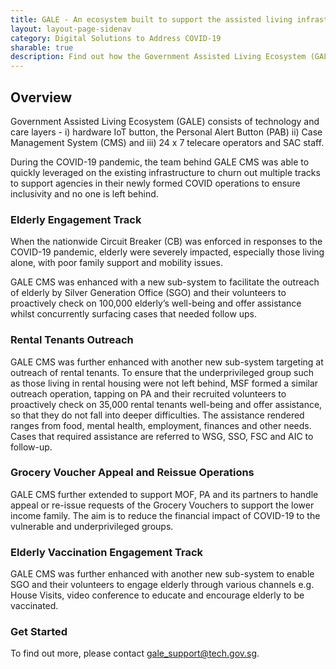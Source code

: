 ```yaml
---
title: GALE - An ecosystem built to support the assisted living infrastructure in Singapore
layout: layout-page-sidenav
category: Digital Solutions to Address COVID-19
sharable: true
description: Find out how the Government Assisted Living Ecosystem (GALE) supports seniors, rental tenants and lower income families amidst the COVID-19 pandemic.
---
```


## Overview
Government Assisted Living Ecosystem (GALE) consists of technology and care layers - i) hardware IoT button, the Personal Alert Button (PAB) 
ii) Case Management System (CMS) and iii) 24 x 7 telecare operators and SAC staff.

During the COVID-19 pandemic, the team behind GALE CMS was able to quickly leveraged on the existing infrastructure to churn out multiple tracks to support 
agencies in their newly formed COVID operations to ensure inclusivity and no one is left behind.

### Elderly Engagement Track
When the nationwide Circuit Breaker (CB) was enforced in responses to the COVID-19 pandemic, elderly were severely impacted, especially those living alone, 
with poor family support and mobility issues.

GALE CMS was enhanced with a new sub-system to facilitate the outreach of elderly by Silver Generation Office (SGO) and their volunteers to proactively 
check on 100,000 elderly’s well-being and offer assistance whilst concurrently surfacing cases that needed follow ups.

### Rental Tenants Outreach
GALE CMS was further enhanced with another new sub-system targeting at outreach of rental tenants. To ensure that the underprivileged group such as those 
living in rental housing were not left behind, MSF formed a similar outreach operation, tapping on PA and their recruited volunteers to proactively check 
on 35,000 rental tenants well-being and offer assistance, so that they do not fall into deeper difficulties. The assistance rendered ranges from food, 
mental health, employment, finances and other needs. Cases that required assistance are referred to WSG, SSO, FSC and AIC to follow-up.

### Grocery Voucher Appeal and Reissue Operations
GALE CMS further extended to support MOF, PA and its partners to handle appeal or re-issue requests of the Grocery Vouchers to support the lower income family. 
The aim is to reduce the financial impact of COVID-19 to the vulnerable and underprivileged groups.

### Elderly Vaccination Engagement Track
GALE CMS was further enhanced with another new sub-system to enable SGO and their volunteers to engage elderly through various channels e.g. House Visits, 
video conference to educate and encourage elderly to be vaccinated.

### Get Started
To find out more, please contact <gale_support@tech.gov.sg>.
